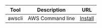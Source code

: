 Tool | Description | URL
--- | --- | ---
awscli | AWS Command line | [Install](https://aws.amazon.com/cli/)


